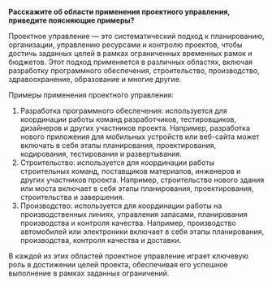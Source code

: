 ﻿**Расскажите об области применения проектного управления, приведите поясняющие примеры?**


Проектное управление — это систематический подход к планированию, организации, управлению ресурсами и контролю проектов, чтобы достичь заданных целей в рамках ограниченных временных рамок и бюджетов. Этот подход применяется в различных областях, включая разработку программного обеспечения, строительство, производство, здравоохранение, образование и многие другие.

Примеры применения проектного управления:

1. Разработка программного обеспечения: используется для координации работы команд разработчиков, тестировщиков, дизайнеров и других участников проекта. Например, разработка нового приложения для мобильных устройств или веб-сайта может включать в себя этапы планирования, проектирования, кодирования, тестирования и развертывания. 
1. Строительство: используется для координации работы строительных команд, поставщиков материалов, инженеров и других участников проекта. Например, строительство нового здания или моста включает в себя этапы планирования, проектирования, строительства и завершения. 
1. Производство: используется для координации работы на производственных линиях, управления запасами, планирования производства и контроля качества. Например, производство автомобилей или электроники включает в себя этапы планирования, производства, контроля качества и доставки. 

В каждой из этих областей проектное управление играет ключевую роль в достижении целей проекта, обеспечивая его успешное выполнение в рамках заданных ограничений.

